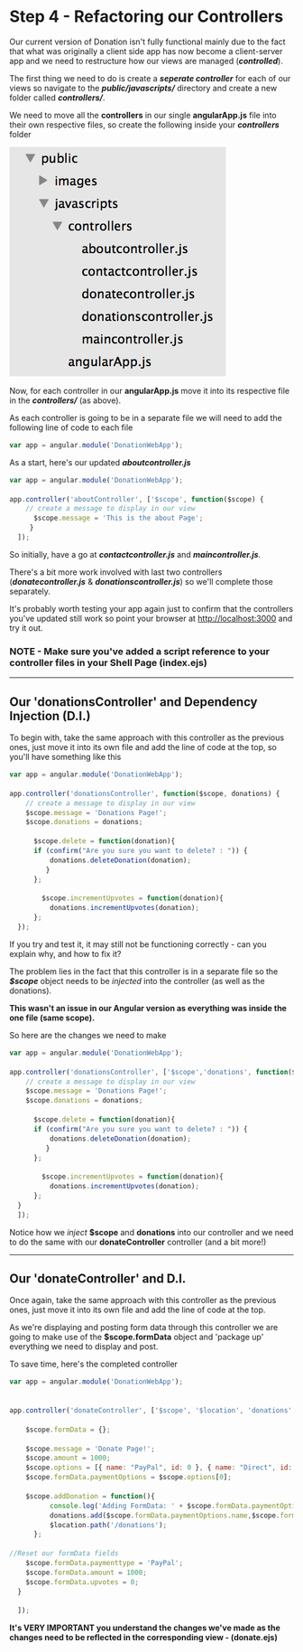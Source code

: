 
# Step 4 - Refactoring our Controllers

Our current version of Donation isn't fully functional mainly due to the fact that what was originally a client side app has now become a client-server app and we need to restructure how our views are managed (***controlled***).

The first thing we need to do is create a ***seperate controller*** for each of our views so navigate to the ***public/javascripts/*** directory and create a new folder called ***controllers/***.

We need to move all the **controllers** in our single **angularApp.js** file into their own respective files, so create the following inside your ***controllers*** folder

![](../images/controllers.png)

Now, for each controller in our **angularApp.js** move it into its respective file in the ***controllers/*** (as above).

As each controller is going to be in a separate file we will need to add the following line of code to each file

```javascript
var app = angular.module('DonationWebApp');
```
As a start, here's our updated ***aboutcontroller.js***

```javascript
var app = angular.module('DonationWebApp');

app.controller('aboutController', ['$scope', function($scope) {
    // create a message to display in our view
      $scope.message = 'This is the about Page';
     }
  ]);
```
So initially, have a go at ***contactcontroller.js*** and ***maincontroller.js***.

There's a bit more work involved with last two controllers (***donatecontroller.js*** & ***donationscontroller.js***) so we'll complete those separately.

It's probably worth testing your app again just to confirm that the controllers you've updated still work so point your browser at [http://localhost:3000](http://localhost:3000) and try it out.


### NOTE - Make sure you've added a script reference to your controller files in your Shell Page (index.ejs)

---

## Our 'donationsController' and Dependency Injection (D.I.)
To begin with, take the same approach with this controller as the previous ones, just move it into its own file and add the line of code at the top, so you'll have something like this

```javascript
var app = angular.module('DonationWebApp');

app.controller('donationsController', function($scope, donations) {
    // create a message to display in our view
    $scope.message = 'Donations Page!';
    $scope.donations = donations;

      $scope.delete = function(donation){
      if (confirm("Are you sure you want to delete? : ")) {
          donations.deleteDonation(donation);
         }       
      };

        $scope.incrementUpvotes = function(donation){
          donations.incrementUpvotes(donation);
      };
  });

```
If you try and test it, it may still not be functioning correctly - can you explain why, and how to fix it?

The problem lies in the fact that this controller is in a separate file so the ***$scope*** object needs to be *injected* into the controller (as well as the donations). 

**This wasn't an issue in our Angular version as everything was inside the one file (same scope).**

So here are the changes we need to make

```javascript
var app = angular.module('DonationWebApp');

app.controller('donationsController', ['$scope','donations', function($scope, donations) {
    // create a message to display in our view
    $scope.message = 'Donations Page!';
    $scope.donations = donations;

      $scope.delete = function(donation){
      if (confirm("Are you sure you want to delete? : ")) {
          donations.deleteDonation(donation);
         }       
      };

        $scope.incrementUpvotes = function(donation){
          donations.incrementUpvotes(donation);
      };
  }
  ]);
```
Notice how we *inject* **$scope** and **donations** into our controller and we need to do the same with our **donateController** controller (and a bit more!)

---

## Our 'donateController' and D.I.
Once again, take the same approach with this controller as the previous ones, just move it into its own file and add the line of code at the top.

As we're displaying and posting form data through this controller we are going to make use of the **$scope.formData** object and 'package up' everything we need to display and post.

To save time, here's the completed controller 

```javascript
var app = angular.module('DonationWebApp');


app.controller('donateController', ['$scope', '$location', 'donations', function($scope, $location, donations) {
    
    $scope.formData = {};

    $scope.message = 'Donate Page!';
    $scope.amount = 1000;
    $scope.options = [{ name: "PayPal", id: 0 }, { name: "Direct", id: 1 }];
    $scope.formData.paymentOptions = $scope.options[0];

    $scope.addDonation = function(){
          console.log('Adding FormData: ' + $scope.formData.paymentOptions.name + '//' + $scope.formData.amount);
          donations.add($scope.formData.paymentOptions.name,$scope.formData.amount);
          $location.path('/donations');
      };
  
//Reset our formData fields
    $scope.formData.paymenttype = 'PayPal';
    $scope.formData.amount = 1000;
    $scope.formData.upvotes = 0;
  }

  ]);
```
**It's VERY IMPORTANT you understand the changes we've made as the changes need to be reflected in the corresponding view - (donate.ejs)**

